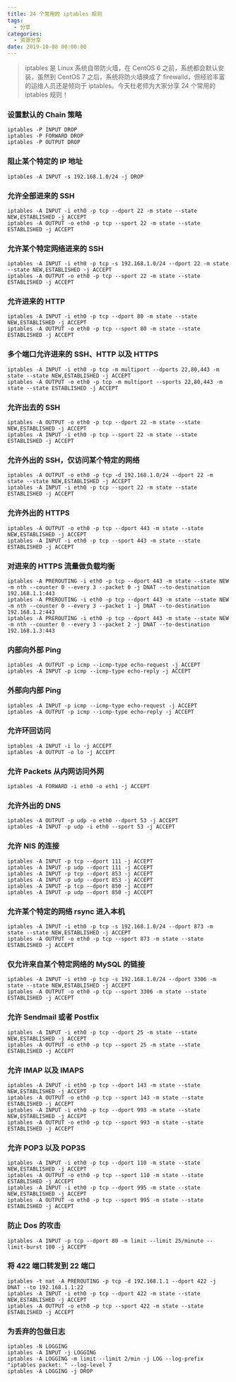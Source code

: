 ```yaml
---
title: 24 个常用的 iptables 规则
tags:
  - 分享
categories:
  - 资源分享
date: 2019-10-08 00:00:00
---
```


> iptables 是 Linux 系统自带防火墙，在 CentOS 6 之前，系统都会默认安装，虽然到 CentOS 7 之后，系统将防火墙换成了 firewalld，但经验丰富的运维人员还是倾向于 iptables。今天杜老师为大家分享 24 个常用的 iptables 规则！

<!-- more -->

### 设置默认的 Chain 策略

```
iptables -P INPUT DROP
iptables -P FORWARD DROP
iptables -P OUTPUT DROP
```

### 阻止某个特定的 IP 地址

```
iptables -A INPUT -s 192.168.1.0/24 -j DROP
```

### 允许全部进来的 SSH

```
iptables -A INPUT -i eth0 -p tcp --dport 22 -m state --state NEW,ESTABLISHED -j ACCEPT
iptables -A OUTPUT -o eth0 -p tcp --sport 22 -m state --state ESTABLISHED -j ACCEPT
```

### 允许某个特定网络进来的 SSH

```
iptables -A INPUT -i eth0 -p tcp -s 192.168.1.0/24 --dport 22 -m state --state NEW,ESTABLISHED -j ACCEPT
iptables -A OUTPUT -o eth0 -p tcp --sport 22 -m state --state ESTABLISHED -j ACCEPT
```

### 允许进来的 HTTP

```
iptables -A INPUT -i eth0 -p tcp --dport 80 -m state --state NEW,ESTABLISHED -j ACCEPT
iptables -A OUTPUT -o eth0 -p tcp --sport 80 -m state --state ESTABLISHED -j ACCEPT
```

### 多个端口允许进来的 SSH、HTTP 以及 HTTPS

```
iptables -A INPUT -i eth0 -p tcp -m multiport --dports 22,80,443 -m state --state NEW,ESTABLISHED -j ACCEPT
iptables -A OUTPUT -o eth0 -p tcp -m multiport --sports 22,80,443 -m state --state ESTABLISHED -j ACCEPT
```

### 允许出去的 SSH

```
iptables -A OUTPUT -o eth0 -p tcp --dport 22 -m state --state NEW,ESTABLISHED -j ACCEPT
iptables -A INPUT -i eth0 -p tcp --sport 22 -m state --state ESTABLISHED -j ACCEPT
```

### 允许外出的 SSH，仅访问某个特定的网络

```
iptables -A OUTPUT -o eth0 -p tcp -d 192.168.1.0/24 --dport 22 -m state --state NEW,ESTABLISHED -j ACCEPT
iptables -A INPUT -i eth0 -p tcp --sport 22 -m state --state ESTABLISHED -j ACCEPT
```

### 允许外出的 HTTPS

```
iptables -A OUTPUT -o eth0 -p tcp --dport 443 -m state --state NEW,ESTABLISHED -j ACCEPT
iptables -A INPUT -i eth0 -p tcp --sport 443 -m state --state ESTABLISHED -j ACCEPT
```

### 对进来的 HTTPS 流量做负载均衡

```
iptables -A PREROUTING -i eth0 -p tcp --dport 443 -m state --state NEW -m nth --counter 0 --every 3 --packet 0 -j DNAT --to-destination 192.168.1.1:443
iptables -A PREROUTING -i eth0 -p tcp --dport 443 -m state --state NEW -m nth --counter 0 --every 3 --packet 1 -j DNAT --to-destination 192.168.1.2:443
iptables -A PREROUTING -i eth0 -p tcp --dport 443 -m state --state NEW -m nth --counter 0 --every 3 --packet 2 -j DNAT --to-destination 192.168.1.3:443
```

### 内部向外部 Ping

```
iptables -A OUTPUT -p icmp --icmp-type echo-request -j ACCEPT
iptables -A INPUT -p icmp --icmp-type echo-reply -j ACCEPT
```

### 外部向内部 Ping

```
iptables -A INPUT -p icmp --icmp-type echo-request -j ACCEPT
iptables -A OUTPUT -p icmp --icmp-type echo-reply -j ACCEPT
```

### 允许环回访问

```
iptables -A INPUT -i lo -j ACCEPT
iptables -A OUTPUT -o lo -j ACCEPT
```

### 允许 Packets 从内网访问外网

```
iptables -A FORWARD -i eth0 -o eth1 -j ACCEPT
```

### 允许外出的 DNS

```
iptables -A OUTPUT -p udp -o eth0 --dport 53 -j ACCEPT
iptables -A INPUT -p udp -i eth0 --sport 53 -j ACCEPT
```

### 允许 NIS 的连接

```
iptables -A INPUT -p tcp --dport 111 -j ACCEPT
iptables -A INPUT -p udp --dport 111 -j ACCEPT
iptables -A INPUT -p tcp --dport 853 -j ACCEPT
iptables -A INPUT -p udp --dport 853 -j ACCEPT
iptables -A INPUT -p tcp --dport 850 -j ACCEPT
iptables -A INPUT -p udp --dport 850 -j ACCEPT
```

### 允许某个特定的网络 rsync 进入本机

```
iptables -A INPUT -i eth0 -p tcp -s 192.168.1.0/24 --dport 873 -m state --state NEW,ESTABLISHED -j ACCEPT
iptables -A OUTPUT -o eth0 -p tcp --sport 873 -m state --state ESTABLISHED -j ACCEPT
```

### 仅允许来自某个特定网络的 MySQL 的链接

```
iptables -A INPUT -i eth0 -p tcp -s 192.168.1.0/24 --dport 3306 -m state --state NEW,ESTABLISHED -j ACCEPT
iptables -A OUTPUT -o eth0 -p tcp --sport 3306 -m state --state ESTABLISHED -j ACCEPT
```

### 允许 Sendmail 或者 Postfix

```
iptables -A INPUT -i eth0 -p tcp --dport 25 -m state --state NEW,ESTABLISHED -j ACCEPT
iptables -A OUTPUT -o eth0 -p tcp --sport 25 -m state --state ESTABLISHED -j ACCEPT
```

### 允许 IMAP 以及 IMAPS

```
iptables -A INPUT -i eth0 -p tcp --dport 143 -m state --state NEW,ESTABLISHED -j ACCEPT
iptables -A OUTPUT -o eth0 -p tcp --sport 143 -m state --state ESTABLISHED -j ACCEPT
iptables -A INPUT -i eth0 -p tcp --dport 993 -m state --state NEW,ESTABLISHED -j ACCEPT
iptables -A OUTPUT -o eth0 -p tcp --sport 993 -m state --state ESTABLISHED -j ACCEPT
```

### 允许 POP3 以及 POP3S

```
iptables -A INPUT -i eth0 -p tcp --dport 110 -m state --state NEW,ESTABLISHED -j ACCEPT
iptables -A OUTPUT -o eth0 -p tcp --sport 110 -m state --state ESTABLISHED -j ACCEPT
iptables -A INPUT -i eth0 -p tcp --dport 995 -m state --state NEW,ESTABLISHED -j ACCEPT
iptables -A OUTPUT -o eth0 -p tcp --sport 995 -m state --state ESTABLISHED -j ACCEPT
```

### 防止 Dos 的攻击

```
iptables -A INPUT -p tcp --dport 80 -m limit --limit 25/minute --limit-burst 100 -j ACCEPT
```

### 将 422 端口转发到 22 端口

```
iptables -t nat -A PREROUTING -p tcp -d 192.168.1.1 --dport 422 -j DNAT --to 192.168.1.1:22
iptables -A INPUT -i eth0 -p tcp --dport 422 -m state --state NEW,ESTABLISHED -j ACCEPT
iptables -A OUTPUT -o eth0 -p tcp --sport 422 -m state --state ESTABLISHED -j ACCEPT
```

### 为丢弃的包做日志

```
iptables -N LOGGING
iptables -A INPUT -j LOGGING
iptables -A LOGGING -m limit --limit 2/min -j LOG --log-prefix "iptables packet: " --log-level 7
iptables -A LOGGING -j DROP
```
